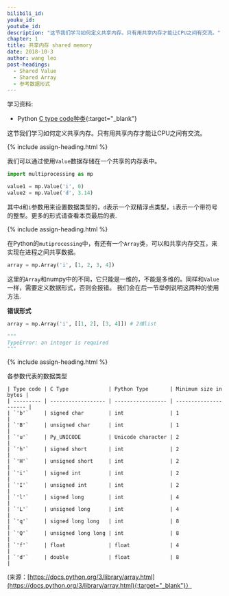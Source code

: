 ```yaml
---
bilibili_id:
youku_id: 
youtube_id: 
description: "这节我们学习如何定义共享内存。只有用共享内存才能让CPU之间有交流。"
chapter: 1
title: 共享内存 shared memory
date: 2018-10-3
author: wang leo
post-headings:
  - Shared Value
  - Shared Array
  - 参考数据形式
---
```


学习资料:
  * Python [C type code种类](https://docs.python.org/3.5/library/array.html){:target="_blank"}


这节我们学习如何定义共享内存。只有用共享内存才能让CPU之间有交流。

{% include assign-heading.html %}

我们可以通过使用`Value`数据存储在一个共享的内存表中。

```python
import multiprocessing as mp

value1 = mp.Value('i', 0) 
value2 = mp.Value('d', 3.14)
```

其中`d`和`i`参数用来设置数据类型的，`d`表示一个双精浮点类型，`i`表示一个带符号的整型。更多的形式请查看本页最后的表.

{% include assign-heading.html %}

在Python的`mutiprocessing`中，有还有一个`Array`类，可以和共享内存交互，来实现在进程之间共享数据。

```python
array = mp.Array('i', [1, 2, 3, 4])
```

这里的`Array`和numpy中的不同，它只能是一维的，不能是多维的。同样和`Value` 一样，需要定义数据形式，否则会报错。
我们会在后一节举例说明这两种的使用方法.

**错误形式**

```python
array = mp.Array('i', [[1, 2], [3, 4]]) # 2维list

"""
TypeError: an integer is required
"""
```


{% include assign-heading.html %}

各参数代表的数据类型

```
| Type code | C Type             | Python Type       | Minimum size in bytes |
| --------- | ------------------ | ----------------- | --------------------- |
| `'b'`     | signed char        | int               | 1                     |
| `'B'`     | unsigned char      | int               | 1                     |
| `'u'`     | Py_UNICODE         | Unicode character | 2                     |
| `'h'`     | signed short       | int               | 2                     |
| `'H'`     | unsigned short     | int               | 2                     |
| `'i'`     | signed int         | int               | 2                     |
| `'I'`     | unsigned int       | int               | 2                     |
| `'l'`     | signed long        | int               | 4                     |
| `'L'`     | unsigned long      | int               | 4                     |
| `'q'`     | signed long long   | int               | 8                     |
| `'Q'`     | unsigned long long | int               | 8                     |
| `'f'`     | float              | float             | 4                     |
| `'d'`     | double             | float             | 8                     |
```

(来源：[https://docs.python.org/3/library/array.html](https://docs.python.org/3/library/array.html){:target="_blank"}）